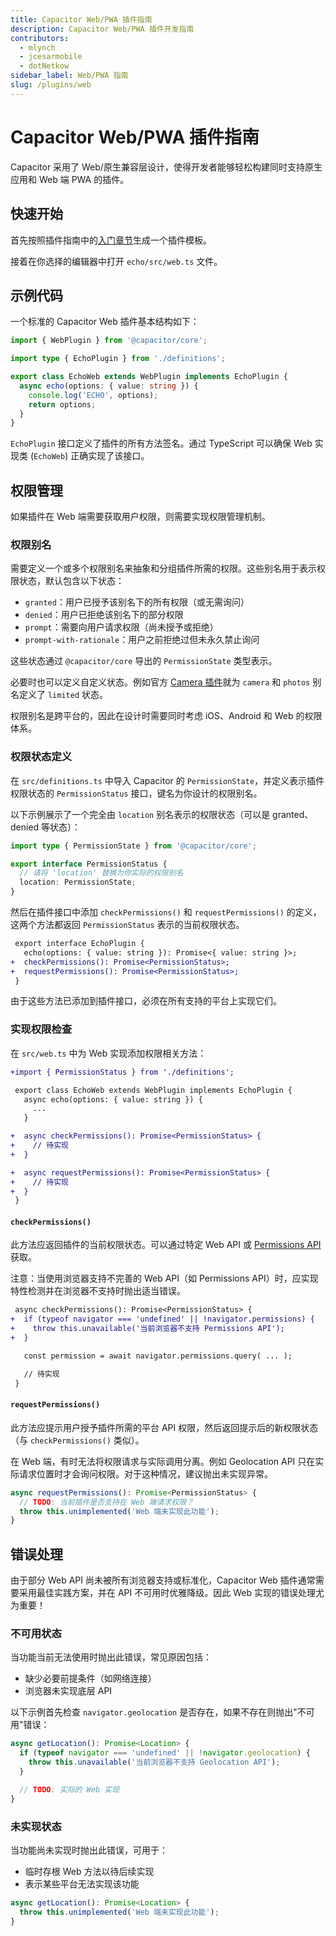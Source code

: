 ```yaml
---
title: Capacitor Web/PWA 插件指南
description: Capacitor Web/PWA 插件开发指南
contributors:
  - mlynch
  - jcesarmobile
  - dotNetkow
sidebar_label: Web/PWA 指南
slug: /plugins/web
---
```


# Capacitor Web/PWA 插件指南

Capacitor 采用了 Web/原生兼容层设计，使得开发者能够轻松构建同时支持原生应用和 Web 端 PWA 的插件。

## 快速开始

首先按照插件指南中的[入门章节](/plugins/creating-plugins/overview.md#plugin-generator)生成一个插件模板。

接着在你选择的编辑器中打开 `echo/src/web.ts` 文件。

## 示例代码

一个标准的 Capacitor Web 插件基本结构如下：

```typescript
import { WebPlugin } from '@capacitor/core';

import type { EchoPlugin } from './definitions';

export class EchoWeb extends WebPlugin implements EchoPlugin {
  async echo(options: { value: string }) {
    console.log('ECHO', options);
    return options;
  }
}
```

`EchoPlugin` 接口定义了插件的所有方法签名。通过 TypeScript 可以确保 Web 实现类 (`EchoWeb`) 正确实现了该接口。

## 权限管理

如果插件在 Web 端需要获取用户权限，则需要实现权限管理机制。

### 权限别名

需要定义一个或多个权限别名来抽象和分组插件所需的权限。这些别名用于表示权限状态，默认包含以下状态：

- `granted`：用户已授予该别名下的所有权限（或无需询问）
- `denied`：用户已拒绝该别名下的部分权限
- `prompt`：需要向用户请求权限（尚未授予或拒绝）
- `prompt-with-rationale`：用户之前拒绝过但未永久禁止询问

这些状态通过 `@capacitor/core` 导出的 `PermissionState` 类型表示。

必要时也可以定义自定义状态。例如官方 [Camera 插件](/apis/camera.md)就为 `camera` 和 `photos` 别名定义了 `limited` 状态。

权限别名是跨平台的，因此在设计时需要同时考虑 iOS、Android 和 Web 的权限体系。

### 权限状态定义

在 `src/definitions.ts` 中导入 Capacitor 的 `PermissionState`，并定义表示插件权限状态的 `PermissionStatus` 接口，键名为你设计的权限别名。

以下示例展示了一个完全由 `location` 别名表示的权限状态（可以是 granted、denied 等状态）：

```typescript
import type { PermissionState } from '@capacitor/core';

export interface PermissionStatus {
  // 请将 'location' 替换为你实际的权限别名
  location: PermissionState;
}
```

然后在插件接口中添加 `checkPermissions()` 和 `requestPermissions()` 的定义，这两个方法都返回 `PermissionStatus` 表示的当前权限状态。

```diff
 export interface EchoPlugin {
   echo(options: { value: string }): Promise<{ value: string }>;
+  checkPermissions(): Promise<PermissionStatus>;
+  requestPermissions(): Promise<PermissionStatus>;
 }
```

由于这些方法已添加到插件接口，必须在所有支持的平台上实现它们。

### 实现权限检查

在 `src/web.ts` 中为 Web 实现添加权限相关方法：

```diff
+import { PermissionStatus } from './definitions';

 export class EchoWeb extends WebPlugin implements EchoPlugin {
   async echo(options: { value: string }) {
     ...
   }

+  async checkPermissions(): Promise<PermissionStatus> {
+    // 待实现
+  }

+  async requestPermissions(): Promise<PermissionStatus> {
+    // 待实现
+  }
 }
```

#### `checkPermissions()`

此方法应返回插件的当前权限状态。可以通过特定 Web API 或 [Permissions API](https://developer.mozilla.org/en-US/docs/Web/API/Permissions_API) 获取。

注意：当使用浏览器支持不完善的 Web API（如 Permissions API）时，应实现特性检测并在浏览器不支持时抛出适当错误。

```diff
 async checkPermissions(): Promise<PermissionStatus> {
+  if (typeof navigator === 'undefined' || !navigator.permissions) {
+    throw this.unavailable('当前浏览器不支持 Permissions API');
+  }

   const permission = await navigator.permissions.query( ... );

   // 待实现
 }
```

#### `requestPermissions()`

此方法应提示用户授予插件所需的平台 API 权限，然后返回提示后的新权限状态（与 `checkPermissions()` 类似）。

在 Web 端，有时无法将权限请求与实际调用分离。例如 Geolocation API 只在实际请求位置时才会询问权限。对于这种情况，建议抛出未实现异常。

```typescript
async requestPermissions(): Promise<PermissionStatus> {
  // TODO: 当前插件是否支持在 Web 端请求权限？
  throw this.unimplemented('Web 端未实现此功能');
}
```

## 错误处理

由于部分 Web API 尚未被所有浏览器支持或标准化，Capacitor Web 插件通常需要采用最佳实践方案，并在 API 不可用时优雅降级。因此 Web 实现的错误处理尤为重要！

### 不可用状态

当功能当前无法使用时抛出此错误，常见原因包括：

- 缺少必要前提条件（如网络连接）
- 浏览器未实现底层 API

以下示例首先检查 `navigator.geolocation` 是否存在，如果不存在则抛出"不可用"错误：

```typescript
async getLocation(): Promise<Location> {
  if (typeof navigator === 'undefined' || !navigator.geolocation) {
    throw this.unavailable('当前浏览器不支持 Geolocation API');
  }

  // TODO: 实际的 Web 实现
}
```

### 未实现状态

当功能尚未实现时抛出此错误，可用于：

- 临时存根 Web 方法以待后续实现
- 表示某些平台无法实现该功能

```typescript
async getLocation(): Promise<Location> {
  throw this.unimplemented('Web 端未实现此功能');
}
```